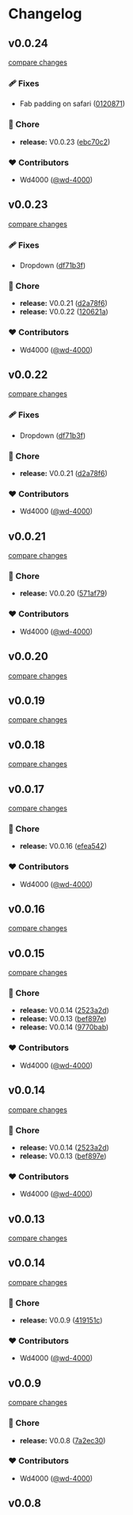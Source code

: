 # Changelog


## v0.0.24

[compare changes](https://github.com/wd-4000/exakt/compare/v0.0.23...v0.0.24)

### 🩹 Fixes

- Fab padding on safari ([0120871](https://github.com/wd-4000/exakt/commit/0120871))

### 🏡 Chore

- **release:** V0.0.23 ([ebc70c2](https://github.com/wd-4000/exakt/commit/ebc70c2))

### ❤️ Contributors

- Wd4000 ([@wd-4000](http://github.com/wd-4000))

## v0.0.23

[compare changes](https://github.com/wd-4000/exakt/compare/v0.0.21...v0.0.23)

### 🩹 Fixes

- Dropdown ([df71b3f](https://github.com/wd-4000/exakt/commit/df71b3f))

### 🏡 Chore

- **release:** V0.0.21 ([d2a78f6](https://github.com/wd-4000/exakt/commit/d2a78f6))
- **release:** V0.0.22 ([120621a](https://github.com/wd-4000/exakt/commit/120621a))

### ❤️ Contributors

- Wd4000 ([@wd-4000](http://github.com/wd-4000))

## v0.0.22

[compare changes](https://github.com/wd-4000/exakt/compare/v0.0.21...v0.0.22)

### 🩹 Fixes

- Dropdown ([df71b3f](https://github.com/wd-4000/exakt/commit/df71b3f))

### 🏡 Chore

- **release:** V0.0.21 ([d2a78f6](https://github.com/wd-4000/exakt/commit/d2a78f6))

### ❤️ Contributors

- Wd4000 ([@wd-4000](http://github.com/wd-4000))

## v0.0.21

[compare changes](https://github.com/wd-4000/exakt/compare/v0.0.20...v0.0.21)

### 🏡 Chore

- **release:** V0.0.20 ([571af79](https://github.com/wd-4000/exakt/commit/571af79))

### ❤️ Contributors

- Wd4000 ([@wd-4000](http://github.com/wd-4000))

## v0.0.20

[compare changes](https://github.com/wd-4000/exakt/compare/v0.0.19...v0.0.20)

## v0.0.19

[compare changes](https://github.com/wd-4000/exakt/compare/v0.0.18...v0.0.19)

## v0.0.18

[compare changes](https://github.com/wd-4000/exakt/compare/v0.0.17...v0.0.18)

## v0.0.17

[compare changes](https://github.com/wd-4000/exakt/compare/v0.0.16...v0.0.17)

### 🏡 Chore

- **release:** V0.0.16 ([efea542](https://github.com/wd-4000/exakt/commit/efea542))

### ❤️ Contributors

- Wd4000 ([@wd-4000](http://github.com/wd-4000))

## v0.0.16

[compare changes](https://github.com/wd-4000/exakt/compare/v0.0.15...v0.0.16)

## v0.0.15

[compare changes](https://github.com/wd-4000/exakt/compare/v0.0.13...v0.0.15)

### 🏡 Chore

- **release:** V0.0.14 ([2523a2d](https://github.com/wd-4000/exakt/commit/2523a2d))
- **release:** V0.0.13 ([bef897e](https://github.com/wd-4000/exakt/commit/bef897e))
- **release:** V0.0.14 ([9770bab](https://github.com/wd-4000/exakt/commit/9770bab))

### ❤️ Contributors

- Wd4000 ([@wd-4000](http://github.com/wd-4000))

## v0.0.14

[compare changes](https://github.com/wd-4000/exakt/compare/v0.0.13...v0.0.14)

### 🏡 Chore

- **release:** V0.0.14 ([2523a2d](https://github.com/wd-4000/exakt/commit/2523a2d))
- **release:** V0.0.13 ([bef897e](https://github.com/wd-4000/exakt/commit/bef897e))

### ❤️ Contributors

- Wd4000 ([@wd-4000](http://github.com/wd-4000))

## v0.0.13

[compare changes](https://github.com/wd-4000/exakt/compare/v0.0.14...v0.0.13)

## v0.0.14

[compare changes](https://github.com/wd-4000/exakt/compare/v0.0.9...v0.0.14)

### 🏡 Chore

- **release:** V0.0.9 ([419151c](https://github.com/wd-4000/exakt/commit/419151c))

### ❤️ Contributors

- Wd4000 ([@wd-4000](http://github.com/wd-4000))

## v0.0.9

[compare changes](https://github.com/wd-4000/exakt/compare/v0.0.8...v0.0.9)


### 🏡 Chore

  - **release:** V0.0.8 ([7a2ec30](https://github.com/wd-4000/exakt/commit/7a2ec30))

### ❤️  Contributors

- Wd4000 ([@wd-4000](http://github.com/wd-4000))

## v0.0.8

